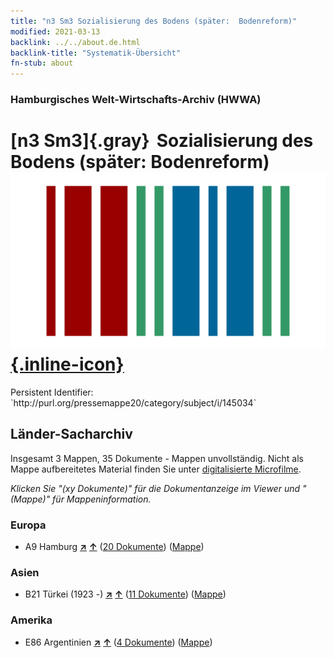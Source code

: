 ```yaml
---
title: "n3 Sm3 Sozialisierung des Bodens (später:  Bodenreform)"
modified: 2021-03-13
backlink: ../../about.de.html
backlink-title: "Systematik-Übersicht"
fn-stub: about
---
```


### Hamburgisches Welt-Wirtschafts-Archiv (HWWA)

# [n3 Sm3]{.gray}&#8201; Sozialisierung des Bodens (später:  Bodenreform) &#160; [![Wikidata](/images/Wikidata-logo.svg "Wikidata"){.inline-icon}](http://www.wikidata.org/entity/Q104710513)

<div class="hint">Persistent Identifier: `http://purl.org/pressemappe20/category/subject/i/145034`</div>







## Länder-Sacharchiv




Insgesamt 3 Mappen, 35 Dokumente - Mappen unvollständig.
Nicht als Mappe aufbereitetes Material finden Sie unter [digitalisierte Microfilme](/film/h1_sh.de.html).

_Klicken Sie "(xy Dokumente)" für die Dokumentanzeige im Viewer und "(Mappe)" für Mappeninformation._




### Europa

- A9 Hamburg [**&nearr;**](../../../geo/i/140905/about.de.html "Hamburg (alle Mappen)") [**&uarr;**](../../../geo/about.de.html#A9 "Ländersystematik") (<a href="https://pm20.zbw.eu/iiifview/folder/sh/140905,145034" title="über: Hamburg : Sozialisierung des Bodens (später:  Bodenreform)" target="_blank">20 Dokumente</a>) ([Mappe](../../../../folder/sh/1409xx/140905/1450xx/145034/about.de.html))

### Asien

- B21 Türkei (1923 -) [**&nearr;**](../../../geo/i/141111/about.de.html "Türkei (1923 -) (alle Mappen)") [**&uarr;**](../../../geo/about.de.html#B21 "Ländersystematik") (<a href="https://pm20.zbw.eu/iiifview/folder/sh/141111,145034" title="über: Türkei (1923 -) : Sozialisierung des Bodens (später:  Bodenreform)" target="_blank">11 Dokumente</a>) ([Mappe](../../../../folder/sh/1411xx/141111/1450xx/145034/about.de.html))

### Amerika

- E86 Argentinien [**&nearr;**](../../../geo/i/141692/about.de.html "Argentinien (alle Mappen)") [**&uarr;**](../../../geo/about.de.html#E86 "Ländersystematik") (<a href="https://pm20.zbw.eu/iiifview/folder/sh/141692,145034" title="über: Argentinien : Sozialisierung des Bodens (später:  Bodenreform)" target="_blank">4 Dokumente</a>) ([Mappe](../../../../folder/sh/1416xx/141692/1450xx/145034/about.de.html))








